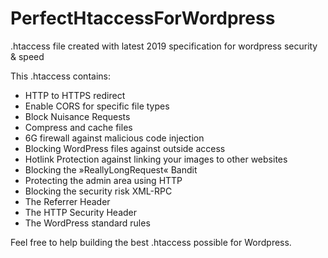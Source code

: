 # PerfectHtaccessForWordpress
.htaccess file created with latest 2019 specification for wordpress security &amp; speed

This .htaccess contains:

- HTTP to HTTPS redirect
- Enable CORS for specific file types
- Block Nuisance Requests
- Compress and cache files
- 6G firewall against malicious code injection
- Blocking WordPress files against outside access
- Hotlink Protection against linking your images to other websites
- Blocking the »ReallyLongRequest« Bandit
- Protecting the admin area using HTTP
- Blocking the security risk XML-RPC
- The Referrer Header
- The HTTP Security Header
- The WordPress standard rules


Feel free to help building the best .htaccess possible for Wordpress.
